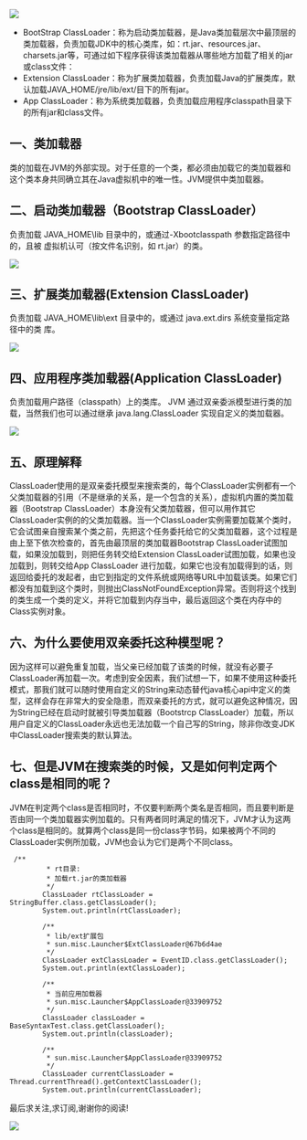 
![](https://img.springlearn.cn/blog/learn_1589811713000.png)

- BootStrap ClassLoader：称为启动类加载器，是Java类加载层次中最顶层的类加载器，负责加载JDK中的核心类库，如：rt.jar、resources.jar、charsets.jar等，可通过如下程序获得该类加载器从哪些地方加载了相关的jar或class文件：
- Extension ClassLoader：称为扩展类加载器，负责加载Java的扩展类库，默认加载JAVA_HOME/jre/lib/ext/目下的所有jar。
- App ClassLoader：称为系统类加载器，负责加载应用程序classpath目录下的所有jar和class文件。

## 一、类加载器

类的加载在JVM的外部实现。对于任意的一个类，都必须由加载它的类加载器和这个类本身共同确立其在Java虚拟机中的唯一性。JVM提供中类加载器。

## 二、启动类加载器（Bootstrap ClassLoader）

负责加载 JAVA_HOME\lib 目录中的，或通过-Xbootclasspath 参数指定路径中的，且被 虚拟机认可（按文件名识别，如 rt.jar）的类。

![](https://img.springlearn.cn/blog/learn_1589811324000.png)

## 三、扩展类加载器(Extension ClassLoader)

负责加载 JAVA_HOME\lib\ext 目录中的，或通过 java.ext.dirs 系统变量指定路径中的类 库。

![](https://img.springlearn.cn/blog/learn_1589811366000.png)

## 四、应用程序类加载器(Application ClassLoader)

负责加载用户路径（classpath）上的类库。 JVM 通过双亲委派模型进行类的加载，当然我们也可以通过继承 java.lang.ClassLoader 实现自定义的类加载器。

![](https://img.springlearn.cn/blog/learn_1589811400000.png)

## 五、原理解释

ClassLoader使用的是双亲委托模型来搜索类的，每个ClassLoader实例都有一个父类加载器的引用（不是继承的关系，是一个包含的关系），虚拟机内置的类加载器（Bootstrap ClassLoader）本身没有父类加载器，但可以用作其它ClassLoader实例的的父类加载器。当一个ClassLoader实例需要加载某个类时，它会试图亲自搜索某个类之前，先把这个任务委托给它的父类加载器，这个过程是由上至下依次检查的，首先由最顶层的类加载器Bootstrap ClassLoader试图加载，如果没加载到，则把任务转交给Extension ClassLoader试图加载，如果也没加载到，则转交给App ClassLoader 进行加载，如果它也没有加载得到的话，则返回给委托的发起者，由它到指定的文件系统或网络等URL中加载该类。如果它们都没有加载到这个类时，则抛出ClassNotFoundException异常。否则将这个找到的类生成一个类的定义，并将它加载到内存当中，最后返回这个类在内存中的Class实例对象。

## 六、为什么要使用双亲委托这种模型呢？

因为这样可以避免重复加载，当父亲已经加载了该类的时候，就没有必要子ClassLoader再加载一次。考虑到安全因素，我们试想一下，如果不使用这种委托模式，那我们就可以随时使用自定义的String来动态替代java核心api中定义的类型，这样会存在非常大的安全隐患，而双亲委托的方式，就可以避免这种情况，因为String已经在启动时就被引导类加载器（Bootstrcp ClassLoader）加载，所以用户自定义的ClassLoader永远也无法加载一个自己写的String，除非你改变JDK中ClassLoader搜索类的默认算法。

## 七、但是JVM在搜索类的时候，又是如何判定两个class是相同的呢？

JVM在判定两个class是否相同时，不仅要判断两个类名是否相同，而且要判断是否由同一个类加载器实例加载的。只有两者同时满足的情况下，JVM才认为这两个class是相同的。就算两个class是同一份class字节码，如果被两个不同的ClassLoader实例所加载，JVM也会认为它们是两个不同class。

```
 /**
         * rt目录:
         * 加载rt.jar的类加载器
         */
        ClassLoader rtClassLoader = StringBuffer.class.getClassLoader();
        System.out.println(rtClassLoader);

        /**
         * lib/ext扩展包
         * sun.misc.Launcher$ExtClassLoader@67b6d4ae
         */
        ClassLoader extClassLoader = EventID.class.getClassLoader();
        System.out.println(extClassLoader);

        /**
         * 当前应用加载器
         * sun.misc.Launcher$AppClassLoader@33909752
         */
        ClassLoader classLoader = BaseSyntaxTest.class.getClassLoader();
        System.out.println(classLoader);

        /**
         * sun.misc.Launcher$AppClassLoader@33909752
         */
        ClassLoader currentClassLoader = Thread.currentThread().getContextClassLoader();
        System.out.println(currentClassLoader);
```

最后求关注,求订阅,谢谢你的阅读!


![](https://img.springlearn.cn/blog/learn_1589360371000.png)

